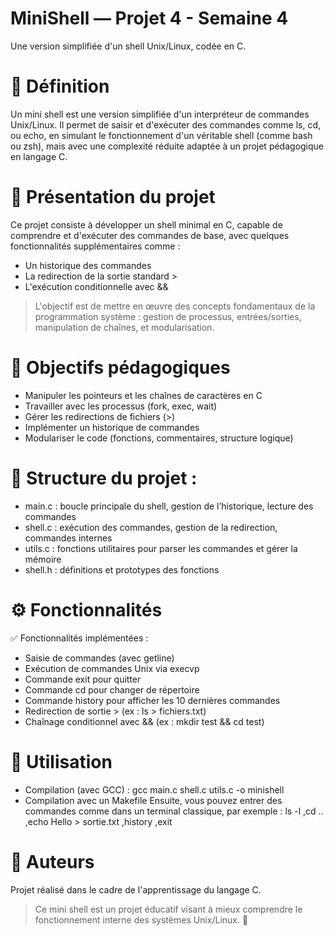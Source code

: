 # MiniShell — Projet 4 - Semaine 4
Une version simplifiée d'un shell Unix/Linux, codée en C.

# 🧾 Définition
Un mini shell est une version simplifiée d'un interpréteur de commandes Unix/Linux. Il permet de saisir et d'exécuter des commandes comme ls, cd, ou echo, en simulant le fonctionnement d'un véritable shell (comme bash ou zsh), mais avec une complexité réduite adaptée à un projet pédagogique en langage C.

# 🎯 Présentation du projet
Ce projet consiste à développer un shell minimal en C, capable de comprendre et d'exécuter des commandes de base, avec quelques fonctionnalités supplémentaires comme :
- Un historique des commandes
- La redirection de la sortie standard >
- L'exécution conditionnelle avec &&
> L'objectif est de mettre en œuvre des concepts fondamentaux de la programmation système : gestion de processus, entrées/sorties, manipulation de chaînes, et modularisation.

# 📌 Objectifs pédagogiques
- Manipuler les pointeurs et les chaînes de caractères en C
- Travailler avec les processus (fork, exec, wait)
- Gérer les redirections de fichiers (>)
- Implémenter un historique de commandes
- Modulariser le code (fonctions, commentaires, structure logique)

# 📁 Structure du projet :
- main.c : boucle principale du shell, gestion de l’historique, lecture des commandes
- shell.c : exécution des commandes, gestion de la redirection, commandes internes
- utils.c : fonctions utilitaires pour parser les commandes et gérer la mémoire
- shell.h : définitions et prototypes des fonctions

# ⚙️ Fonctionnalités
✅ Fonctionnalités implémentées :
- Saisie de commandes (avec getline)
- Exécution de commandes Unix via execvp
- Commande exit pour quitter
- Commande cd pour changer de répertoire
- Commande history pour afficher les 10 dernières commandes
- Redirection de sortie > (ex : ls > fichiers.txt)
- Chaînage conditionnel avec && (ex : mkdir test && cd test)

# 🚀 Utilisation
- Compilation (avec GCC) :
 gcc main.c shell.c utils.c -o minishell
- Compilation avec un Makefile 
Ensuite, vous pouvez entrer des commandes comme dans un terminal classique, par exemple :
ls -l
,cd ..
,echo Hello > sortie.txt
,history
,exit

# 👥 Auteurs
Projet réalisé dans le cadre de l'apprentissage du langage C.
> Ce mini shell est un projet éducatif visant à mieux comprendre le fonctionnement interne des systèmes Unix/Linux. 🚧
